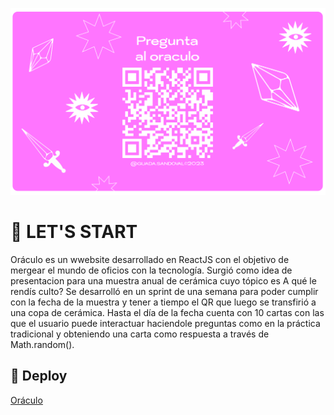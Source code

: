 ![imagen](oraculo.png)

# 🔮 LET'S START

Oráculo es un wwebsite desarrollado en ReactJS con el objetivo de mergear el mundo de oficios con la tecnología.
Surgió como idea de presentacion para una muestra anual de cerámica cuyo tópico es A qué le rendís culto?
Se desarrolló en un sprint de una semana para poder cumplir con la fecha de la muestra y tener a tiempo el QR que luego se transfirió a una copa de cerámica.
Hasta el día de la fecha cuenta con 10 cartas con las que el usuario puede interactuar haciendole preguntas como en la práctica tradicional y obteniendo una carta como respuesta a través de Math.random().

## 🚀 Deploy

[Oráculo](https://oraculo-guadasandoval.vercel.app/)

